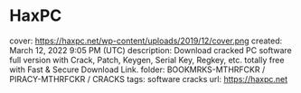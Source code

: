 # HaxPC

cover: https://haxpc.net/wp-content/uploads/2019/12/cover.png
created: March 12, 2022 9:05 PM (UTC)
description: Download cracked PC software full version with Crack, Patch, Keygen, Serial Key, Regkey, etc. totally free with Fast & Secure Download Link.
folder: BOOKMRKS-MTHRFCKR / PIRACY-MTHRFCKR / CRACKS
tags: software cracks
url: https://haxpc.net